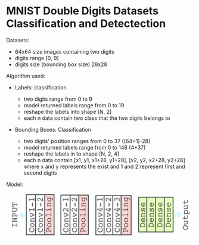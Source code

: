 # MNIST Double Digits Datasets Classification and Detectection

Datasets:
- 64x64 size images containing two digits
- digits range [0, 9]
- digits size (bounding box size) 28x28

Algorithm used:
- Labels: classification
    - two digits range from 0 to 9
    - model returned labels range from 0 to 19
    - reshape the labels into shape [N, 2]
    - each n data contain two class that the two digits belongs to
    
- Bounding Boxes: Classification
    - two digits' position ranges from 0 to 37 ((64+1)-28)
    - model returned labels range from 0 to 148 (4*37)
    - reshape the labels in to shape [N, 2, 4]
    - each n data contain [x1, y1, x1+28, y1+28], [x2, y2, x2+28, y2+28] where x and y represents the exist and 1 and 2 represent first and second digits

Model:
![alt text](https://github.com/WenrrrBeth/classification-MNISTDD/blob/master/model.png)


